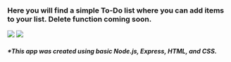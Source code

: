 ### Here you will find a simple To-Do list where you can add items to your list. Delete function coming soon.

![](https://i.imgur.com/Jauk4SX.png)
![](https://i.imgur.com/sUTugUF.png)

##### \*This app was created using basic Node.js, Express, HTML, and CSS.

